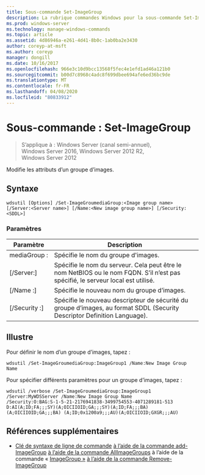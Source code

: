 ```yaml
---
title: Sous-commande Set-ImageGroup
description: La rubrique commandes Windows pour la sous-commande Set-ImageGroup, qui modifie les attributs d’un groupe d’images.
ms.prod: windows-server
ms.technology: manage-windows-commands
ms.topic: article
ms.assetid: 4d86946a-e261-4d41-8b0c-1ab0ba2e3430
author: coreyp-at-msft
ms.author: coreyp
manager: dongill
ms.date: 10/16/2017
ms.openlocfilehash: 966e3c10d9bcc13568f5fec4e1efd1ad46a121b0
ms.sourcegitcommit: b00d7c8968c4adc8f699dbee694afe6ed36bc9de
ms.translationtype: MT
ms.contentlocale: fr-FR
ms.lasthandoff: 04/08/2020
ms.locfileid: "80833912"
---
```

# <a name="subcommand-set-imagegroup"></a>Sous-commande : Set-ImageGroup

>S’applique à : Windows Server (canal semi-annuel), Windows Server 2016, Windows Server 2012 R2, Windows Server 2012

Modifie les attributs d’un groupe d’images.

## <a name="syntax"></a>Syntaxe
```
wdsutil [Options] /Set-ImageGroumediaGroup:<Image group name> [/Server:<Server name>] [/Name:<New image group name>] [/Security:<SDDL>]
```
### <a name="parameters"></a>Paramètres
|Paramètre|Description|
|-------|--------|
mediaGroup :<Image group name>|Spécifie le nom du groupe d'images.|
|[/Server:<Server name>]|Spécifie le nom du serveur. Cela peut être le nom NetBIOS ou le nom FQDN. S’il n’est pas spécifié, le serveur local est utilisé.|
|[/Name :<New image group name>]|Spécifie le nouveau nom du groupe d’images.|
|[/Security :<SDDL>]|Spécifie le nouveau descripteur de sécurité du groupe d’images, au format SDDL (Security Descriptor Definition Language).|
## <a name="examples"></a><a name=BKMK_examples></a>Illustre
Pour définir le nom d’un groupe d’images, tapez :
```
wdsutil /Set-ImageGroumediaGroup:ImageGroup1 /Name:New Image Group Name
```
Pour spécifier différents paramètres pour un groupe d’images, tapez :
```
wdsutil /verbose /Set-ImageGroumediaGroup:ImageGroup1 /Server:MyWDSServer /Name:New Image Group Name 
/Security:O:BAG:S-1-5-21-2176941838-3499754553-4071289181-513 D:AI(A;ID;FA;;;SY)(A;OICIIOID;GA;;;SY)(A;ID;FA;;;BA)(A;OICIIOID;GA;;;BA) (A;ID;0x1200a9;;;AU)(A;OICIIOID;GXGR;;;AU)
```
## <a name="additional-references"></a>Références supplémentaires
- [Clé de syntaxe de ligne de commande](command-line-syntax-key.md)
[à l’aide de la commande add-ImageGroup](using-the-add-imagegroup-command.md)
[à l’aide de la commande AllImageGroups](using-the-get-allimagegroups-command.md)
à l’aide de la commande « [ImageGroup »](using-the-get-imagegroup-command.md)
[à l’aide de la commande Remove-ImageGroup](using-the-remove-imagegroup-command.md)
